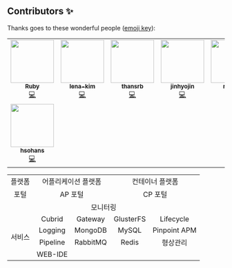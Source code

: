 ## Contributors ✨

Thanks goes to these wonderful people ([emoji key](https://allcontributors.org/docs/en/emoji-key)):
<!-- ALL-CONTRIBUTORS-LIST:START - Do not remove or modify this section -->
<!-- prettier-ignore-start -->
<!-- markdownlint-disable -->
<table>
  <tr>
    <td align="center"><a href="https://github.com/okpc579"><img src="https://avatars.githubusercontent.com/u/55691511?v=4?s=100" width="100px;" alt=""/><br /><sub><b>Ruby</b></sub></a><br /><a href="https://github.com/PaaS-TA/paasta-deployment/commits?author=okpc579" title="Code">💻</a></td>
    <td align="center"><a href="https://github.com/lena-kim"><img src="https://avatars.githubusercontent.com/u/27713031?v=4?s=100" width="100px;" alt=""/><br /><sub><b>lena-kim</b></sub></a><br /><a href="https://github.com/PaaS-TA/paasta-deployment/commits?author=lena-kim" title="Code">💻</a></td>
    <td align="center"><a href="https://github.com/thansrb"><img src="https://avatars.githubusercontent.com/u/31251109?v=4?s=100" width="100px;" alt=""/><br /><sub><b>thansrb</b></sub></a><br /><a href="https://github.com/PaaS-TA/paasta-deployment/commits?author=thansrb" title="Code">💻</a></td>
    <td align="center"><a href="https://github.com/jinhyojin"><img src="https://avatars.githubusercontent.com/u/76993633?v=4?s=100" width="100px;" alt=""/><br /><sub><b>jinhyojin</b></sub></a><br /><a href="https://github.com/PaaS-TA/paasta-deployment/commits?author=jinhyojin" title="Code">💻</a></td>
    <td align="center"><a href="https://github.com/moonii"><img src="https://avatars.githubusercontent.com/u/12425077?v=4?s=100" width="100px;" alt=""/><br /><sub><b>moonii</b></sub></a><br /><a href="https://github.com/PaaS-TA/paasta-deployment/commits?author=moonii" title="Code">💻</a></td>
    <td align="center"><a href="https://github.com/RomulusKim"><img src="https://avatars.githubusercontent.com/u/73581918?v=4?s=100" width="100px;" alt=""/><br /><sub><b>RomulusKim</b></sub></a><br /><a href="https://github.com/PaaS-TA/paasta-deployment/commits?author=RomulusKim" title="Code">💻</a></td>
  </tr>
  <tr>
    <td align="center"><a href="https://github.com/hsohans"><img src="https://avatars.githubusercontent.com/u/51317201?v=4?s=100" width="100px;" alt=""/><br /><sub><b>hsohans</b></sub></a><br /><a href="https://github.com/PaaS-TA/paasta-deployment/commits?author=hsohans" title="Code">💻</a></td>
  </tr>
</table>

<!-- markdownlint-restore -->
<!-- prettier-ignore-end -->

<!-- ALL-CONTRIBUTORS-LIST:END -->

<!-- ALL-CONTRIBUTORS-LIST:START - Do not remove or modify this section -->
<!-- prettier-ignore-start -->
<!-- markdownlint-disable -->

<!-- markdownlint-restore -->
<!-- prettier-ignore-end -->

<!-- ALL-CONTRIBUTORS-LIST:END -->


<table>
  <tr>
    <td align=center>
      플랫폼
    </td>
    <td colspan=2 align=center>
      어플리케이션 플랫폼
    </td>
    <td colspan=2 align=center>
      컨테이너 플랫폼
    </td>
  </tr>
  <tr>
    <td align=center>
      포털
    </td>
    <td colspan=2 align=center>
      AP 포털
    </td>
    <td colspan=2 align=center>
      CP 포털
    </td>
  </tr>
  <tr>
    <td colspan=5 align=center>
      모니터링
    </td>
  </tr>
  <tr>
    <td rowspan=4>
      서비스
    </td>
    <td align=center>
      Cubrid
    </td>
    <td align=center>
      Gateway
    </td>
    <td align=center>
      GlusterFS
    </td>
    <td align=center>
      Lifecycle
    </td>
  </tr>
  <tr>
    <td align=center>
      Logging
    </td>
    <td align=center>
      MongoDB
    </td>
    <td align=center>
      MySQL
    </td>
    <td align=center>
      Pinpoint APM
    </td>
  </tr>
  <tr>
    <td align=center>
      Pipeline
    </td>
    <td align=center>
      RabbitMQ
    </td>
    <td align=center>
      Redis
    </td>
    <td align=center>
      형상관리
    </td>
  </tr>
  <tr>
    <td align=center>
      WEB-IDE
    </td>
    <td>
    </td>
    <td>
    </td>
    <td>
    </td>
  </tr>
</table>





